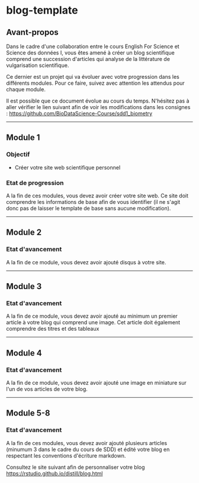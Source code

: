 # blog-template

## Avant-propos

Dans le cadre d'une collaboration entre le cours English For Science et Science des données I, vous êtes amené à créer un blog scientifique comprend une succession d'articles qui analyse de la littérature de vulgarisation scientifique.

Ce dernier est un projet qui va évoluer avec votre progression dans les différents modules. Pour ce faire, suivez avec attention les attendus pour chaque module.

Il est possible que ce document évolue au cours du temps. N'hésitez pas à aller vérifier le lien suivant afin de voir les modifications dans les consignes : https://github.com/BioDataScience-Course/sdd1_biometry

----

## Module 1

### Objectif

- Créer votre site web scientifique personnel

### Etat de progression

A la fin de ces modules, vous devez avoir créer votre site web. Ce site doit comprendre les informations de base afin de vous identifier (il ne s'agit donc pas de laisser le template de base sans aucune modification).

-----

## Module 2

### Etat d'avancement 

A la fin de ce module, vous devez avoir ajouté disqus à votre site.

-----

## Module 3

### Etat d'avancement 

A la fin de ce module, vous devez avoir ajouté au minimum un premier article à votre blog qui comprend une image. Cet article doit également comprendre des titres et des tableaux

-----

## Module 4

### Etat d'avancement 

A la fin de ce module, vous devez avoir ajouté une image en miniature sur l'un de vos articles de votre blog.

-----

## Module 5-8

### Etat d'avancement 

A la fin de ces modules, vous devez avoir ajouté plusieurs articles (minumum 3 dans le cadre du cours de SDD) et édité votre blog en respectant les conventions d'écriture markdown. 

Consultez le site suivant afin de personnaliser votre blog <https://rstudio.github.io/distill/blog.html>

